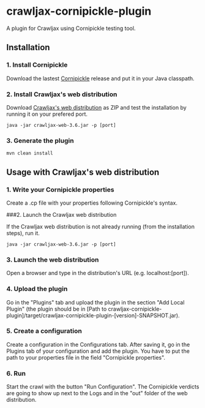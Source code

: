 # crawljax-cornipickle-plugin
A plugin for Crawljax using Cornipickle testing tool.


## Installation

### 1. Install Cornipickle

Download the lastest [Cornipickle](https://github.com/liflab/cornipickle/releases) release and put it in your Java classpath.

### 2. Install Crawljax's web distribution

Download [Crawljax's web distribution](https://github.com/crawljax/crawljax/releases) as ZIP and test the installation by running it on your prefered port.

```
java -jar crawljax-web-3.6.jar -p [port]
```

### 3. Generate the plugin

```
mvn clean install
```

## Usage with Crawljax's web distribution

### 1. Write your Cornipickle properties

Create a .cp file with your properties following Cornipickle's syntax.

###2. Launch the Crawljax web distribution

If the Crawljax web distribution is not already running (from the installation steps), run it. 

```
java -jar crawljax-web-3.6.jar -p [port]
```

### 3. Launch the web distribution

Open a browser and type in the distribution's URL (e.g. localhost:[port]).

### 4. Upload the plugin

Go in the "Plugins" tab and upload the plugin in the section "Add Local Plugin" (the plugin should be in [Path to crawljax-cornipickle-plugin]/target/crawljax-cornipickle-plugin-[version]-SNAPSHOT.jar).

### 5. Create a configuration

Create a configuration in the Configurations tab. After saving it, go in the Plugins tab of your configuration and add the plugin. You have to put the path to your properties file in the field "Cornipickle properties".

### 6. Run

Start the crawl with the button "Run Configuration". The Cornipickle verdicts are going to show up next to the Logs and in the "out" folder of the web distribution.

